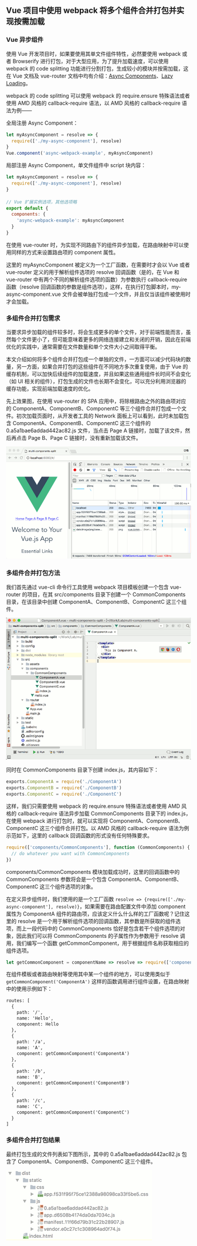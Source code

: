 ## Vue 项目中使用 webpack 将多个组件合并打包并实现按需加载

### Vue 异步组件

使用 Vue 开发项目时，如果要使用其单文件组件特性，必然要使用 webpack 或者 Browserify 进行打包，对于大型应用，为了提升加载速度，可以使用 webpack 的 code splitting 功能进行分割打包，生成较小的模块并按需加载，这在 Vue 文档及 vue-router 文档中均有介绍：[Async Components](http://vuejs.org/v2/guide/components.html#Async-Components)、[Lazy Loading](http://router.vuejs.org/en/advanced/lazy-loading.html)。

webpack 的 code splitting 可以使用 webpack 的 require.ensure 特殊语法或者使用 AMD 风格的 callback-require 语法，以 AMD 风格的 callback-require 语法为例——

全局注册 Async Component：
```javascript
let myAsyncComponent = resolve => {
  require(['./my-async-component'], resolve)
}
Vue.component('async-webpack-example', myAsyncComponent)
```
局部注册 Async Component，单文件组件中 script 块内容：
```javascript
let myAsyncComponent = resolve => {
  require(['./my-async-component'], resolve)
}

// Vue 扩展实例选项，其他选项略
export default {
  components: {
    'async-webpack-example': myAsyncComponent
  }
}
```
在使用 vue-router 时，为实现不同路由下的组件异步加载，在路由映射中可以使用同样的方式来设置路由项的 component 属性。

这里的 myAsyncComponent 被定义为一个工厂函数，在需要时才会以 Vue 或者 vue-router 定义的用于解析组件选项的 resolve 回调函数（是的，在 Vue 和 vue-router 中有两个不同的解析组件选项的函数）为参数执行 callback-require 函数（resolve 回调函数的参数是组件选项），这样，在执行打包脚本时，my-async-component.vue 文件会被单独打包成一个文件，并且仅当该组件被使用时才会加载。

### 多组件合并打包需求

当要求异步加载的组件较多时，将会生成更多的单个文件，对于前端性能而言，虽然每个文件更小了，但可能意味着更多的网络连接建立和关闭的开销，因此在前端优化的实践中，通常需要在文件数量和单个文件大小之间取得平衡。

本文介绍如何将多个组件合并打包成一个单独的文件，一方面可以减少代码块的数量，另一方面，如果合并打包的这些组件在不同地方多次重复使用，由于 Vue 的缓存机制，可以加快后续组件的加载速度，并且如果这些通用组件长时间不会变化（如 UI 相关的组件），打包生成的文件也长期不会变化，可以充分利用浏览器的缓存功能，实现前端加载速度的优化。

先上效果图，在使用 vue-router 的 SPA 应用中，将除根路由之外的路由项对应的 ComponentA、ComponentB、ComponentC 等三个组件合并打包成一个文件。初次加载页面时，从开发者工具的 Network 面板上可以看到，此时未加载包含 ComponentA、ComponentB、ComponentC 这三个组件的 0.a5a1bae6addad442ac82.js 文件，当点击 Page A 链接时，加载了该文件，然后再点击 Page B、Page C 链接时，没有重新加载该文件。

![result](result.gif)

### 多组件合并打包方法

我们首先通过 vue-cli 命令行工具使用 webpack 项目模板创建一个包含 vue-router 的项目，在其 src/components 目录下创建一个 CommonComponents 目录，在该目录中创建 ComponentA、ComponentB、ComponentC 这三个组件。

![components](components.gif)

同时在 CommonComponents 目录下创建 index.js，其内容如下：
```javascript
exports.ComponentA = require('./ComponentA')
exports.ComponentB = require('./ComponentB')
exports.ComponentC = require('./ComponentC')
```

这样，我们只需要使用 webpack 的 require.ensure 特殊语法或者使用 AMD 风格的 callback-require 语法异步加载 CommonComponents 目录下的 index.js，在使用 webpack 进行打包时，就可以实现将 ComponentA、ComponentB、ComponentC 这三个组件合并打包。以 AMD 风格的 callback-require 语法为例示范如下，这里的 callback 回调函数的形式没有任何特殊要求。
```javascript
require(['components/CommonComponents'], function (CommonComponents) {
  // do whatever you want with CommonComponents
})
```
components/CommonComponents 模块加载成功时，这里的回调函数中的 CommonComponents 参数将会是一个包含 ComponentA、ComponentB、ComponentC 这三个组件选项的对象。

在定义异步组件时，我们使用的是一个工厂函数 `resolve => {require(['./my-async-component'], resolve)}`，如果需要在路由配置文件中添加 component 属性为 ComponentA 组件的路由项，应该定义什么什么样的工厂函数呢？记住这里的 resolve 是一个用于解析组件选项的回调函数，其参数是所获取的组件选项，而上一段代码中的 CommonComponents 恰好是包含若干个组件选项的对象，因此我们可以将 CommonComponents 的子属性作为参数用于 resolve 调用，我们编写一个函数 getCommonComponent，用于根据组件名称获取相应的组件选项。

```javascript
let getCommonComponent = componentName => resolve => require(['components/CommonComponents'], components => resolve(components[componentName]))
```

在组件模板或者路由映射等使用其中某一个组件的地方，可以使用类似于 `getCommonComponent('ComponentA')` 这样的函数调用进行组件设置，在路由映射中的使用示例如下：

```
routes: [
  {
    path: '/',
    name: 'Hello',
    component: Hello
  },
  {
    path: '/a',
    name: 'A',
    component: getCommonComponent('ComponentA')
  },
  {
    path: '/b',
    name: 'B',
    component: getCommonComponent('ComponentB')
  },
  {
    path: '/c',
    name: 'C',
    component: getCommonComponent('ComponentC')
  }
]
```

### 多组件合并打包结果

最终打包生成的文件列表如下图所示，其中的 0.a5a1bae6addad442ac82.js 包含了  ComponentA、ComponentB、ComponentC 这三个组件。

![built](built.gif)
